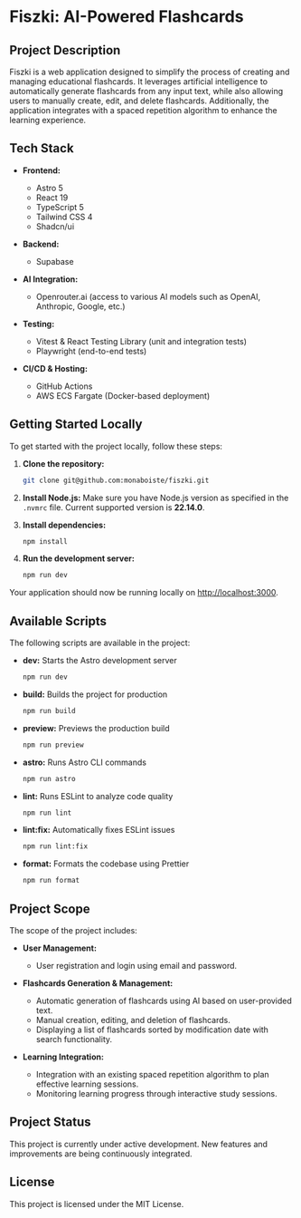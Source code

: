# Fiszki: AI-Powered Flashcards

## Project Description

Fiszki is a web application designed to simplify the process of creating and managing educational
flashcards. It leverages artificial intelligence to automatically generate flashcards from any
input text, while also allowing users to manually create, edit, and delete flashcards.
Additionally, the application integrates with a spaced repetition algorithm to enhance the
learning experience.

## Tech Stack

- **Frontend:**

  - Astro 5
  - React 19
  - TypeScript 5
  - Tailwind CSS 4
  - Shadcn/ui

- **Backend:**

  - Supabase

- **AI Integration:**

  - Openrouter.ai (access to various AI models such as OpenAI, Anthropic, Google, etc.)

- **Testing:**

  - Vitest & React Testing Library (unit and integration tests)
  - Playwright (end-to-end tests)

- **CI/CD & Hosting:**
  - GitHub Actions
  - AWS ECS Fargate (Docker-based deployment)

## Getting Started Locally

To get started with the project locally, follow these steps:

1. **Clone the repository:**

   ```sh
   git clone git@github.com:monaboiste/fiszki.git
   ```

2. **Install Node.js:**
   Make sure you have Node.js version as specified in the `.nvmrc` file.
   Current supported version is **22.14.0**.

3. **Install dependencies:**

   ```sh
   npm install
   ```

4. **Run the development server:**
   ```sh
   npm run dev
   ```

Your application should now be running locally on [http://localhost:3000](http://localhost:3000).

## Available Scripts

The following scripts are available in the project:

- **dev:** Starts the Astro development server

  ```sh
  npm run dev
  ```

- **build:** Builds the project for production

  ```sh
  npm run build
  ```

- **preview:** Previews the production build

  ```sh
  npm run preview
  ```

- **astro:** Runs Astro CLI commands

  ```sh
  npm run astro
  ```

- **lint:** Runs ESLint to analyze code quality

  ```sh
  npm run lint
  ```

- **lint:fix:** Automatically fixes ESLint issues

  ```sh
  npm run lint:fix
  ```

- **format:** Formats the codebase using Prettier
  ```sh
  npm run format
  ```

## Project Scope

The scope of the project includes:

- **User Management:**

  - User registration and login using email and password.

- **Flashcards Generation & Management:**

  - Automatic generation of flashcards using AI based on user-provided text.
  - Manual creation, editing, and deletion of flashcards.
  - Displaying a list of flashcards sorted by modification date with search functionality.

- **Learning Integration:**
  - Integration with an existing spaced repetition algorithm to plan effective learning sessions.
  - Monitoring learning progress through interactive study sessions.

## Project Status

This project is currently under active development. New features and improvements are being continuously integrated.

## License

This project is licensed under the MIT License.
